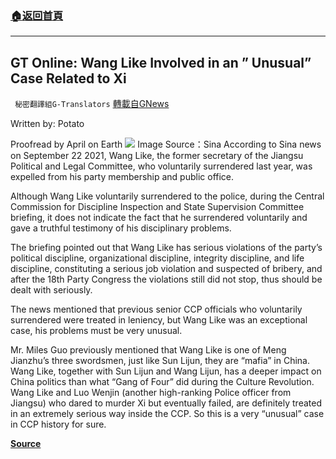 ###  [:house:返回首頁](https://github.com/ourhimalayas/txt)
---


## GT Online: Wang Like Involved in an &#8221; Unusual&#8221; Case Related to Xi
` 秘密翻譯組G-Translators` [轉載自GNews](https://gnews.org/zh-hans/1552023/)

Written by: Potato

Proofread by April on Earth
![](https://assets.gnews.org/wp-content/uploads/2021/09/Screenshot-2021-09-24-190248.jpg)      Image Source：Sina
According to Sina news on September 22 2021, Wang Like,  the former secretary of the Jiangsu Political and Legal Committee, who voluntarily surrendered last year, was expelled from his party membership and public office.

Although Wang Like voluntarily surrendered to the police, during the Central Commission for Discipline Inspection and State Supervision Committee briefing, it does not indicate the fact that he surrendered voluntarily and gave a truthful testimony of his disciplinary problems.

The briefing pointed out that Wang Like has serious violations of the party’s political discipline, organizational discipline, integrity discipline, and life discipline, constituting a serious job violation and suspected of bribery, and after the 18th Party Congress the violations still did not stop, thus should be dealt with seriously.

The news mentioned that previous senior CCP officials who voluntarily surrendered were treated in leniency, but Wang Like was an exceptional case, his problems must be very unusual.

Mr. Miles Guo previously mentioned that Wang Like is one of Meng Jianzhu’s three swordsmen, just like Sun Lijun, they are “mafia” in China. Wang Like, together with Sun Lijun and Wang Lijun, has a deeper impact on China politics than what “Gang of Four” did during the Culture Revolution. Wang Like and Luo Wenjin (another high-ranking Police officer from Jiangsu) who dared to murder Xi but eventually failed, are definitely treated in an extremely serious way inside the CCP. So this is a very “unusual” case in CCP history for sure.

[**Source**](https://news.sina.cn/sh/2021-09-22/detail-iktzqtyt7383616.d.html?sinawapsharesource=newsapp&amp;wm=3200_0024)
